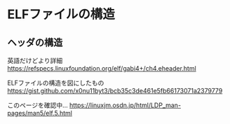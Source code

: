 # ELFファイルの構造

## ヘッダの構造

英語だけどより詳細
<https://refspecs.linuxfoundation.org/elf/gabi4+/ch4.eheader.html>

ELFファイルの構造を図にしたもの
<https://gist.github.com/x0nu11byt3/bcb35c3de461e5fb66173071a2379779>

このページを確認中...
<https://linuxjm.osdn.jp/html/LDP_man-pages/man5/elf.5.html>
